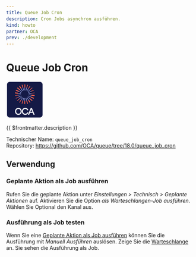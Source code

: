 ```yaml
---
title: Queue Job Cron
description: Cron Jobs asynchron ausführen.
kind: howto
partner: OCA
prev: ./development
---
```


# Queue Job Cron

![icon_oca_app](attachments/icon_oca_app.png)

{{ $frontmatter.description }}

Technischer Name: `queue_job_cron`\
Repository: <https://github.com/OCA/queue/tree/18.0/queue_job_cron>

## Verwendung

### Geplante Aktion als Job ausführen

Rufen Sie die geplante Aktion unter _Einstellungen > Technisch > Geplante Aktionen_ auf. Aktivieren Sie die Option _als Warteschlangen-Job ausführen_. Wählen Sie Optional den Kanal aus.

### Ausführung als Job testen

Wenn Sie eine [Geplante Aktion als Job ausführen](#Geplante%20Aktion%20als%20Job%20ausführen) können Sie die Ausführung mit _Manuell Ausführen_ auslösen. Zeige Sie die [Warteschlange](Queue%20Job.md#Warteschlange%20anzeigen) an. Sie sehen die Ausführung als Job.
